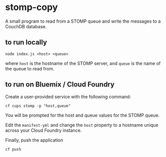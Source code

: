 stomp-copy
================================================================================

A small program to read from a STOMP queue and write the messages to a CouchDB
database.


to run locally
--------------------------------------------------------------------------------

    node index.js <host> <queue>

where `host` is the hostname of the STOMP server, and `queue` is the name of
the queue to read from.


to run on Bluemix / Cloud Foundry
--------------------------------------------------------------------------------

Create a user-provided service with the following command:

    cf cups stomp -p "host,queue"

You will be prompted for the host and queue values for the STOMP queue.

Edit the `manifest-yml` and change the `host` property to a hostname unique
across your Cloud Foundry instance.

Finally, push the application

    cf push
